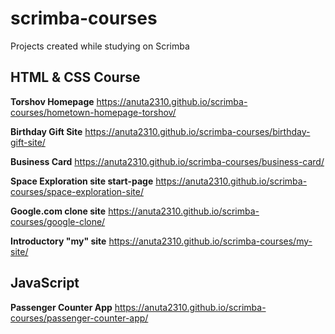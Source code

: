 # scrimba-courses 
Projects created while studying on Scrimba

## HTML & CSS Course
**Torshov Homepage**
https://anuta2310.github.io/scrimba-courses/hometown-homepage-torshov/

**Birthday Gift Site**
https://anuta2310.github.io/scrimba-courses/birthday-gift-site/

**Business Card**
https://anuta2310.github.io/scrimba-courses/business-card/

**Space Exploration site start-page**
https://anuta2310.github.io/scrimba-courses/space-exploration-site/

**Google.com clone site**
https://anuta2310.github.io/scrimba-courses/google-clone/

**Introductory "my" site**
https://anuta2310.github.io/scrimba-courses/my-site/

## JavaScript
**Passenger Counter App**
https://anuta2310.github.io/scrimba-courses/passenger-counter-app/
